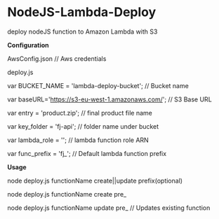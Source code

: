 # NodeJS-Lambda-Deploy
deploy nodeJS function to Amazon Lambda with S3
 
 
**Configuration**


AwsConfig.json  // Aws credentials


deploy.js

var BUCKET_NAME = 'lambda-deploy-bucket'; // Bucket name

var baseURL='https://s3-eu-west-1.amazonaws.com/'; // S3 Base URL

var entry = 'product.zip'; // final product file name

var key_folder = 'fj-api'; // folder name under bucket

var lambda_role = ''; // lambda function role ARN

var func_prefix = 'fj_'; // Default lambda function prefix
 
**Usage**


node deploy.js functionName create||update prefix(optional)

node deploy.js functionName create pre_

node deploy.js functionName update pre_  // Updates existing function

